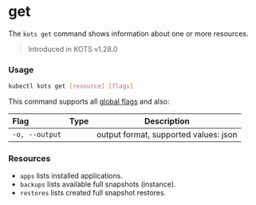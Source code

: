 # get

The `kots get` command shows information about one or more resources.

> Introduced in KOTS v1.28.0

### Usage
```bash
kubectl kots get [resource] [flags]
```

This command supports all [global flags](/kots-cli/global-flags/) and also:

| Flag                 | Type | Description |
|:----------------------|------|-------------|
| `-o, --output` | |   output format, supported values: json |

### Resources

* `apps` lists installed applications.
* `backups` lists available full snapshots (instance).
* `restores` lists created full snapshot restores.
